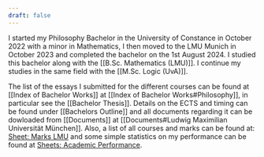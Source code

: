 ```yaml
---
draft: false
---
```

I started my Philosophy Bachelor in the University of Constance in October 2022 with a minor in Mathematics, I then moved to the LMU Munich in October 2023 and completed the bachelor on the 1st August 2024. I studied this bachelor along with the [[B.Sc. Mathematics (LMU)]]. I continue my studies in the same field with the [[M.Sc. Logic (UvA)]].

The list of the essays I submitted for the different courses can be found at [[Index of Bachelor Works]] at [[Index of Bachelor Works#Philosophy]], in particular see the [[Bachelor Thesis]]. Details on the ECTS and timing can be found under [[Bachelors Outline]] and all documents regarding it can be dowloaded from [[Documents]] at [[Documents#Ludwig Maximilian Universität München]]. Also, a list of all courses and marks can be found at: [Sheet: Marks LMU](https://docs.google.com/spreadsheets/d/1NNubLg1C2IOX1Rs3ishnJDjQ0yhacul_Y8lLVrWSW6c/edit?usp=sharing) and some simple statistics on my performance can be found at [Sheets: Academic Performance](https://docs.google.com/spreadsheets/d/1zl16xKUkKdtIeqCnpCjX7d2LFcM73WJWPsHTkUh2BRc/edit?usp=sharing).